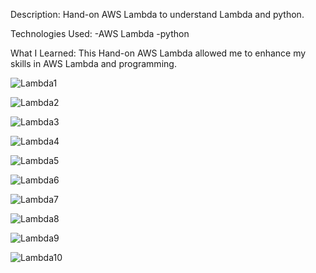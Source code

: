 Description: Hand-on AWS Lambda to understand Lambda and python.

Technologies Used: -AWS Lambda -python

What I Learned: This Hand-on AWS Lambda allowed me to enhance my skills in AWS Lambda and programming.

![Lambda1](https://github.com/Rawipat40/aws_restart-Lambda/assets/141838218/c932fe66-2159-4ad5-9f52-2b49ed0edff6)

![Lambda2](https://github.com/Rawipat40/aws_restart-Lambda/assets/141838218/642c48cf-5f1b-43c9-9388-53242de0ae58)

![Lambda3](https://github.com/Rawipat40/aws_restart-Lambda/assets/141838218/13515fc5-c596-4368-a8b7-36b17c606bc5)

![Lambda4](https://github.com/Rawipat40/aws_restart-Lambda/assets/141838218/24ae906e-c71a-4a13-8144-3ddea29ffc65)

![Lambda5](https://github.com/Rawipat40/aws_restart-Lambda/assets/141838218/43dc2fc7-a099-4739-bde0-3f26f9e629f9)

![Lambda6](https://github.com/Rawipat40/aws_restart-Lambda/assets/141838218/95c1e51f-d74e-4b3d-8bb1-11fc76574cba)

![Lambda7](https://github.com/Rawipat40/aws_restart-Lambda/assets/141838218/9c76ea65-4e8b-4779-a180-d4d01919256d)

![Lambda8](https://github.com/Rawipat40/aws_restart-Lambda/assets/141838218/26520e26-63cb-4f1a-884b-4bebca9e34a2)

![Lambda9](https://github.com/Rawipat40/aws_restart-Lambda/assets/141838218/aab7f806-d8ed-404a-969a-a5e8d1e90ad5)

![Lambda10](https://github.com/Rawipat40/aws_restart-Lambda/assets/141838218/bca23111-b478-48e7-90ac-e2e92bdb64b5)
